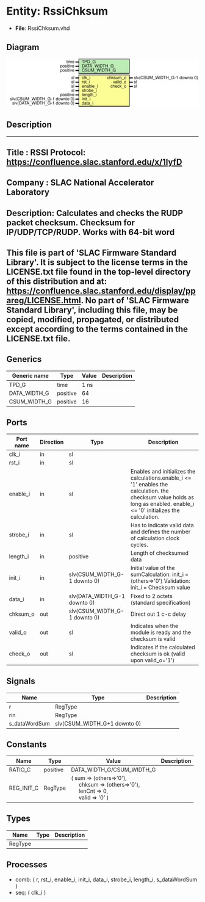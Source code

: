 # Entity: RssiChksum

- **File**: RssiChksum.vhd
## Diagram

![Diagram](RssiChksum.svg "Diagram")
## Description

-----------------------------------------------------------------------------
 Title      : RSSI Protocol: https://confluence.slac.stanford.edu/x/1IyfD
-----------------------------------------------------------------------------
 Company    : SLAC National Accelerator Laboratory
-----------------------------------------------------------------------------
 Description: Calculates and checks the RUDP packet checksum.
              Checksum for IP/UDP/TCP/RUDP.
              Works with 64-bit word
-----------------------------------------------------------------------------
 This file is part of 'SLAC Firmware Standard Library'.
 It is subject to the license terms in the LICENSE.txt file found in the
 top-level directory of this distribution and at:
    https://confluence.slac.stanford.edu/display/ppareg/LICENSE.html.
 No part of 'SLAC Firmware Standard Library', including this file,
 may be copied, modified, propagated, or distributed except according to
 the terms contained in the LICENSE.txt file.
-----------------------------------------------------------------------------
## Generics

| Generic name | Type     | Value | Description |
| ------------ | -------- | ----- | ----------- |
| TPD_G        | time     | 1 ns  |             |
| DATA_WIDTH_G | positive | 64    |             |
| CSUM_WIDTH_G | positive | 16    |             |
## Ports

| Port name | Direction | Type                         | Description                                                                                                                                                                                  |
| --------- | --------- | ---------------------------- | -------------------------------------------------------------------------------------------------------------------------------------------------------------------------------------------- |
| clk_i     | in        | sl                           |                                                                                                                                                                                              |
| rst_i     | in        | sl                           |                                                                                                                                                                                              |
| enable_i  | in        | sl                           | Enables and initializes the calculations.enable_i <= '1' enables the calculation.                 the checksum value holds as long as enabled. enable_i <= '0' initializes the calculation.  |
| strobe_i  | in        | sl                           | Has to indicate valid data and defines the number of calculation clock cycles.                                                                                                               |
| length_i  | in        | positive                     | Length of checksumed data                                                                                                                                                                    |
| init_i    | in        | slv(CSUM_WIDTH_G-1 downto 0) | Initial value of the sumCalculation: init_i = (others=>'0') Validation:  init_i = Checksum value                                                                                             |
| data_i    | in        | slv(DATA_WIDTH_G-1 downto 0) | Fixed to 2 octets (standard specification)                                                                                                                                                   |
| chksum_o  | out       | slv(CSUM_WIDTH_G-1 downto 0) | Direct out 1 c-c delay                                                                                                                                                                       |
| valid_o   | out       | sl                           | Indicates when the module is ready and the checksum is valid                                                                                                                                 |
| check_o   | out       | sl                           | Indicates if the calculated checksum is ok (valid upon valid_o='1')                                                                                                                          |
## Signals

| Name          | Type                         | Description |
| ------------- | ---------------------------- | ----------- |
| r             | RegType                      |             |
| rin           | RegType                      |             |
| s_dataWordSum | slv(CSUM_WIDTH_G+1 downto 0) |             |
## Constants

| Name       | Type     | Value                                                                                                                                                                                                                            | Description |
| ---------- | -------- | -------------------------------------------------------------------------------------------------------------------------------------------------------------------------------------------------------------------------------- | ----------- |
| RATIO_C    | positive |  DATA_WIDTH_G/CSUM_WIDTH_G                                                                                                                                                                                                       |             |
| REG_INIT_C | RegType  |  (       sum      => (others=>'0'),<br><span style="padding-left:20px">       chksum   => (others=>'0'),<br><span style="padding-left:20px">       lenCnt   => 0,<br><span style="padding-left:20px">       valid    => '0'    ) |             |
## Types

| Name    | Type | Description |
| ------- | ---- | ----------- |
| RegType |      |             |
## Processes
- comb: ( r, rst_i, enable_i, init_i, data_i, strobe_i, length_i, s_dataWordSum )
- seq: ( clk_i )
